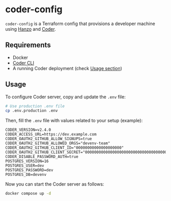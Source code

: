 # coder-config

`coder-config` is a Terraform config that provisions a developer machine using [Hanzo](http://hanzo.sh/)
and [Coder](https://coder.com/).

## Requirements

- Docker
- [Coder CLI](https://github.com/coder/coder#install)
- A running Coder deployment (check [Usage section](#usage))

## Usage

To configure Coder server, copy and update the `.env` file:
```bash
# Use production .env file
cp .env.production .env
```

Then, fill the `.env` file with values related to your setup (example):
```
CODER_VERSION=v2.4.0
CODER_ACCESS_URL=https://dev.example.com
CODER_OAUTH2_GITHUB_ALLOW_SIGNUPS=true
CODER_OAUTH2_GITHUB_ALLOWED_ORGS="devenv-team"
CODER_OAUTH2_GITHUB_CLIENT_ID="00000000000000000000"
CODER_OAUTH2_GITHUB_CLIENT_SECRET="0000000000000000000000000000000000000000"
CODER_DISABLE_PASSWORD_AUTH=true
POSTGRES_VERSION=16
POSTGRES_USER=dev
POSTGRES_PASSWORD=dev
POSTGRES_DB=devenv
```

Now you can start the Coder server as follows:
```bash
docker compose up -d
```
